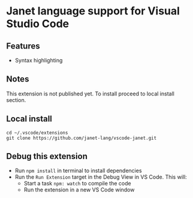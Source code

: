 # Janet language support for Visual Studio Code

## Features

- Syntax highlighting

## Notes

This extension is not published yet. To install proceed to local install section.

## Local install
```
cd ~/.vscode/extensions
git clone https://github.com/janet-lang/vscode-janet.git
```

## Debug this extension

- Run `npm install` in terminal to install dependencies
- Run the `Run Extension` target in the Debug View in VS Code. This will:
	- Start a task `npm: watch` to compile the code
	- Run the extension in a new VS Code window
